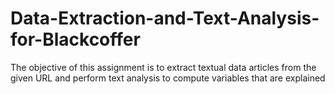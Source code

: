 # Data-Extraction-and-Text-Analysis-for-Blackcoffer
The objective of this assignment is to extract textual data articles from the given URL and perform text analysis to compute variables that are explained
